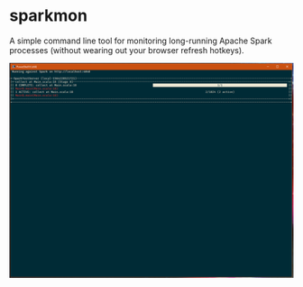 # sparkmon

A simple command line tool for monitoring long-running Apache Spark processes (without wearing out your browser refresh
hotkeys).

![Powershell demo screenshot](doc/powershell_demo.png)